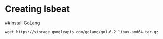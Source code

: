 # Creating lsbeat

##install GoLang
```
wget https://storage.googleapis.com/golang/go1.6.2.linux-amd64.tar.gz
```